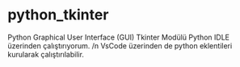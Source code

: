 # python_tkinter
Python Graphical User Interface (GUI)
Tkinter Modülü
Python IDLE üzerinden çalıştırıyorum.
/n
VsCode üzerinden de python eklentileri kurularak çalıştırılabilir.
